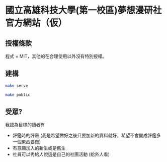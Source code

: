 # 國立高雄科技大學(第一校區)夢想漫研社 官方網站（仮）

## 授權條款

程式 = MIT，其他的在合理使用以外沒有特別授權。

## 建構

```sh
make serve
```

```sh
make public
```

## 受眾?

我認為目標的讀者有

- 評鑑時的評審 (我是希望做好之後只要加新的資料就好，希望不會變成評鑑多一個東西要做)
- 有意願加入的新生或是舊生
- 社員可以秀給人說這是自己的社團活動 (給外人看)
